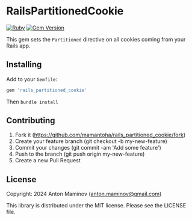 # RailsPartitionedCookie

[![Ruby](https://github.com/mamantoha/rails_partitioned_cookie/actions/workflows/ruby.yml/badge.svg)](https://github.com/mamantoha/rails_partitioned_cookie/actions/workflows/ruby.yml)
[![Gem Version](http://img.shields.io/gem/v/rails_partitioned_cookie.svg?style=flat)](https://rubygems.org/gems/rails_partitioned_cookie)

This gem sets the `Partitioned` directive on all cookies coming from your Rails app.

## Installing

Add to your `Gemfile`:

```ruby
gem 'rails_partitioned_cookie'
```

Then `bundle install`

## Contributing

1. Fork it (<https://github.com/mamantoha/rails_partitioned_cookie/fork>)
2. Create your feature branch (git checkout -b my-new-feature)
3. Commit your changes (git commit -am 'Add some feature')
4. Push to the branch (git push origin my-new-feature)
5. Create a new Pull Request

## License

Copyright: 2024 Anton Maminov (anton.maminov@gmail.com)

This library is distributed under the MIT license. Please see the LICENSE file.

[rubygems_badge]: http://img.shields.io/gem/v/rails_partitioned_cookie.svg?style=flat
[rubygems]: http://rubygems.org/gems/rails_partitioned_cookie
